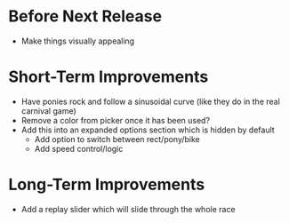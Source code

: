 Before Next Release
===================
- Make things visually appealing

Short-Term Improvements
=======================
- Have ponies rock and follow a sinusoidal curve (like they do in the real
  carnival game)
- Remove a color from picker once it has been used?
- Add this into an expanded options section which is hidden by default
    - Add option to switch between rect/pony/bike
    - Add speed control/logic

Long-Term Improvements
======================
- Add a replay slider which will slide through the whole race
